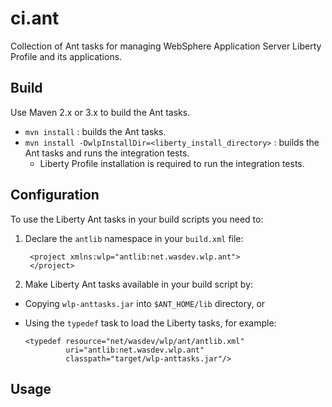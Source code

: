 ci.ant
======

Collection of Ant tasks for managing WebSphere Application Server Liberty Profile and its applications.

## Build

Use Maven 2.x or 3.x to build the Ant tasks.

* `mvn install` : builds the Ant tasks.
* `mvn install -DwlpInstallDir=<liberty_install_directory>` : builds the Ant tasks and runs the integration tests.
  * Liberty Profile installation is required to run the integration tests.

## Configuration

To use the Liberty Ant tasks in your build scripts you need to:

1. Declare the `antlib` namespace in your `build.xml` file:

        <project xmlns:wlp="antlib:net.wasdev.wlp.ant">
        </project>

2. Make Liberty Ant tasks available in your build script by:

  * Copying `wlp-anttasks.jar` into `$ANT_HOME/lib` directory, or
  * Using the `typedef` task to load the Liberty tasks, for example:

        <typedef resource="net/wasdev/wlp/ant/antlib.xml" 
                 uri="antlib:net.wasdev.wlp.ant" 
                 classpath="target/wlp-anttasks.jar"/>


## Usage

